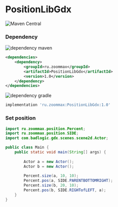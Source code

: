 # PositionLibGdx

![Maven Central](https://img.shields.io/maven-central/v/ru.zoommax/PositionLibGdx?color=00ff)

### Dependency
![dependency maven](https://img.shields.io/badge/DEPENDENCY-Maven-C71A36?style=plastic&logo=apachemaven)
```xml
<dependencies>
    <dependency>
        <groupId>ru.zoommax</groupId>
        <artifactId>PositionLibGdx</artifactId>
        <version>1.0</version>
    </dependency>
</dependencies>
```

![dependency gradle](https://img.shields.io/badge/DEPENDENCY-Gradle-02303A?style=plastic&logo=gradle)
```groovy
implementation 'ru.zoommax:PositionLibGdx:1.0'
```

### Set position

```java
import ru.zoommax.position.Percent;
import ru.zoommax.position.SIDE;
import com.badlogic.gdx.scenes.scene2d.Actor;

public class Main {
    public static void main(String[] args) {
        
        Actor a = new Actor();
        Actor b = new Actor();
        
        Percent.size(a, 10, 10);
        Percent.pos(a, SIDE.PARENTBOTTOMRIGHT);
        Percent.size(b, 20, 10);
        Percent.pos(b, SIDE.RIGHTofLEFT, a);
    }
}
```